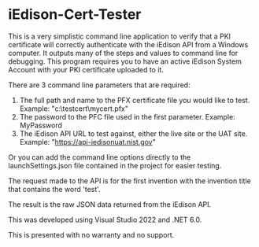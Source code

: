 # iEdison-Cert-Tester
This is a very simplistic command line application to verify that a PKI certificate will correctly authenticate with the iEdison API from a Windows computer. It outputs many of the steps and values to command line for debugging.
This program requires you to have an active iEdison System Account with your PKI certificate uploaded to it.

There are 3 command line parameters that are required:
1. The full path and name to the PFX certificate file you would like to test. Example: "c:\testcert\mycert.pfx"
2. The password to the PFC file used in the first parameter. Example: MyPassword
3. The iEdison API URL to test against, either the live site or the UAT site. Example: "https://api-iedisonuat.nist.gov"

Or you can add the command line options directly to the launchSettings.json file contained in the project for easier testing.

The request made to the API is for the first invention with the invention title that contains the word 'test'.

The result is the raw JSON data returned from the iEdison API.

This was developed using Visual Studio 2022 and .NET 6.0.

This is presented with no warranty and no support.
